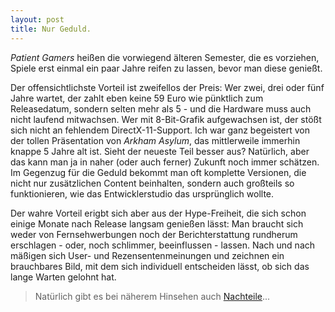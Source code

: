 ```yaml
---
layout: post
title: Nur Geduld.
---
```


_Patient Gamers_ heißen die vorwiegend älteren Semester, die es vorziehen, Spiele erst einmal ein paar Jahre reifen zu lassen, bevor man diese genießt.

Der offensichtlichste Vorteil ist zweifellos der Preis: Wer zwei, drei oder fünf Jahre wartet, der zahlt eben keine 59 Euro wie pünktlich zum Releasedatum, sondern selten mehr als 5 - und die Hardware muss auch nicht laufend mitwachsen. Wer mit 8-Bit-Grafik aufgewachsen ist, der stößt sich nicht an fehlendem DirectX-11-Support. Ich war ganz begeistert von der tollen Präsentation von _Arkham Asylum_, das mittlerweile immerhin knappe 5 Jahre alt ist. Sieht der neueste Teil besser aus? Natürlich, aber das kann man ja in naher (oder auch ferner) Zukunft noch immer schätzen. Im Gegenzug für die Geduld bekommt man oft komplette Versionen, die nicht nur zusätzlichen Content beinhalten, sondern auch großteils so funktionieren, wie das Entwicklerstudio das ursprünglich wollte.

Der wahre Vorteil erigbt sich aber aus der Hype-Freiheit, die sich schon einige Monate nach Release langsam genießen lässt: Man braucht sich weder von Fernsehwerbungen noch der Berichterstattung rundherum erschlagen - oder, noch schlimmer, beeinflussen - lassen. Nach und nach mäßigen sich User- und Rezensentenmeinungen und zeichnen ein brauchbares Bild, mit dem sich individuell entscheiden lässt, ob sich das lange Warten gelohnt hat.

> Natürlich gibt es bei näherem Hinsehen auch [Nachteile](http://xkcd.com/606/)...